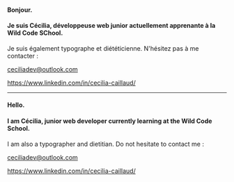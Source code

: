 #### Bonjour.
#### Je suis Cécilia, développeuse web junior actuellement apprenante à la Wild Code SChool.
Je suis également typographe et diététicienne. 
N'hésitez pas à me contacter :

ceciliadev@outlook.com

https://www.linkedin.com/in/cecilia-caillaud/

---
#### Hello. 
#### I am Cécilia, junior web developer currently learning at the Wild Code School.
I am also a typographer and dietitian.
Do not hesitate to contact me :

ceciliadev@outlook.com

https://www.linkedin.com/in/cecilia-caillaud/

<!--
**CCeciliaDev/CCeciliaDev** is a ✨ _special_ ✨ repository because its `README.md` (this file) appears on your GitHub profile.

Here are some ideas to get you started:

- 🔭 I’m currently working on ...
- 🌱 I’m currently learning ...
- 👯 I’m looking to collaborate on ...
- 🤔 I’m looking for help with ...
- 💬 Ask me about ...
- 📫 How to reach me: ...
- 😄 Pronouns: ...
- ⚡ Fun fact: ...
-->
